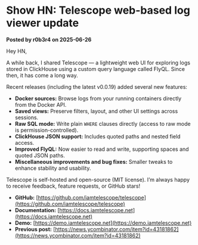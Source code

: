 # Show HN: Telescope web-based log viewer update

**Posted by r0b3r4 on 2025-06-26**

Hey HN,

A while back, I shared Telescope — a lightweight web UI for exploring logs stored in ClickHouse using a custom query language called FlyQL. Since then, it has come a long way.

Recent releases (including the latest v0.0.19) added several new features:

- **Docker sources:** Browse logs from your running containers directly from the Docker API.
- **Saved views:** Preserve filters, layout, and other UI settings across sessions.
- **Raw SQL mode:** Write plain `WHERE` clauses directly (access to raw mode is permission-controlled).
- **ClickHouse JSON support:** Includes quoted paths and nested field access.
- **Improved FlyQL:** Now easier to read and write, supporting spaces and quoted JSON paths.
- **Miscellaneous improvements and bug fixes:** Smaller tweaks to enhance stability and usability.

Telescope is self-hosted and open-source (MIT license). I’m always happy to receive feedback, feature requests, or GitHub stars!

- **GitHub:** [https://github.com/iamtelescope/telescope](https://github.com/iamtelescope/telescope)
- **Documentation:** [https://docs.iamtelescope.net](https://docs.iamtelescope.net)
- **Demo:** [https://demo.iamtelescope.net](https://demo.iamtelescope.net)
- **Previous post:** [https://news.ycombinator.com/item?id=43181862](https://news.ycombinator.com/item?id=43181862)